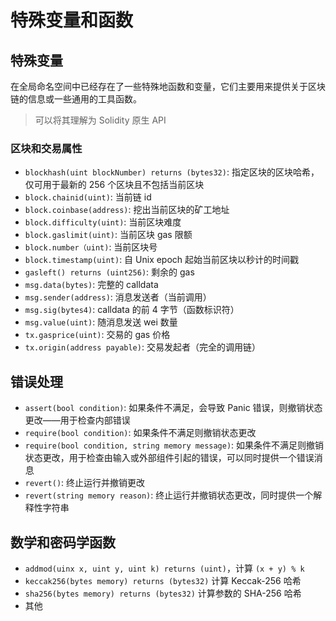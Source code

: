 # 特殊变量和函数

## 特殊变量

在全局命名空间中已经存在了一些特殊地函数和变量，它们主要用来提供关于区块链的信息或一些通用的工具函数。

> 可以将其理解为 Solidity 原生 API

### 区块和交易属性
- `blockhash(uint blockNumber) returns (bytes32)`: 指定区块的区块哈希，仅可用于最新的 256 个区块且不包括当前区块
- `block.chainid(uint)`: 当前链 id
- `block.coinbase(address)`: 挖出当前区块的矿工地址
- `block.difficulty(uint)`: 当前区块难度
- `block.gaslimit(uint)`: 当前区块 gas 限额
- `block.number（uint)`: 当前区块号
- `block.timestamp(uint)`: 自 Unix epoch 起始当前区块以秒计的时间戳
- `gasleft() returns (uint256)`: 剩余的 gas
- `msg.data(bytes)`: 完整的 calldata
- `msg.sender(address)`: 消息发送者（当前调用）
- `msg.sig(bytes4)`: calldata 的前 4 字节（函数标识符）
- `msg.value(uint)`: 随消息发送 wei 数量
- `tx.gasprice(uint)`: 交易的 gas 价格
- `tx.origin(address payable)`: 交易发起者（完全的调用链） 

## 错误处理

- `assert(bool condition)`: 如果条件不满足，会导致 Panic 错误，则撤销状态更改——用于检查内部错误
- `require(bool condition)`: 如果条件不满足则撤销状态更改
- `require(bool condition, string memory message)`: 如果条件不满足则撤销状态更改，用于检查由输入或外部组件引起的错误，可以同时提供一个错误消息
- `revert()`: 终止运行并撤销更改
- `revert(string memory reason)`: 终止运行并撤销状态更改，同时提供一个解释性字符串

## 数学和密码学函数

- `addmod(uinx x, uint y, uint k) returns (uint)`，计算 `(x + y) % k`
- `keccak256(bytes memory) returns (bytes32)` 计算 Keccak-256 哈希
- `sha256(bytes memory) returns (bytes32)` 计算参数的 SHA-256 哈希
- 其他

